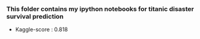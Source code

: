 ### This folder contains my ipython notebooks for titanic disaster survival prediction ###
* Kaggle-score : 0.818
 